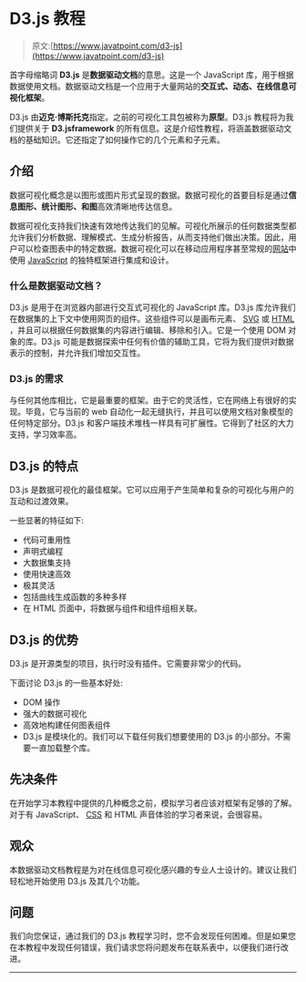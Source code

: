 # D3.js 教程

> 原文:[https://www.javatpoint.com/d3-js](https://www.javatpoint.com/d3-js)

首字母缩略词 **D3.js** 是**数据驱动文档**的意思。这是一个 JavaScript 库，用于根据数据使用文档。数据驱动文档是一个应用于大量网站的**交互式、动态、在线信息可视化框架**。

D3.js 由**迈克·博斯托克**指定。之前的可视化工具包被称为**原型**。D3.js 教程将为我们提供关于 **D3.jsframework** 的所有信息。这是介绍性教程，将涵盖数据驱动文档的基础知识。它还指定了如何操作它的几个元素和子元素。

## 介绍

数据可视化概念是以图形或图片形式呈现的数据。数据可视化的首要目标是通过**信息图形、统计图形、**和**图**高效清晰地传达信息。

数据可视化支持我们快速有效地传达我们的见解。可视化所展示的任何数据类型都允许我们分析数据、理解模式、生成分析报告，从而支持他们做出决策。因此，用户可以检查图表中的特定数据。数据可视化可以在移动应用程序甚至常规的[网站](https://www.javatpoint.com/website)中使用 [JavaScript](https://www.javatpoint.com/javascript-tutorial) 的独特框架进行集成和设计。

### 什么是数据驱动文档？

D3.js 是用于在浏览器内部进行交互式可视化的 JavaScript 库。D3.js 库允许我们在数据集的上下文中使用网页的组件。这些组件可以是画布元素、 [SVG](https://www.javatpoint.com/svg-tutorial) 或 [HTML](https://www.javatpoint.com/html-tutorial) ，并且可以根据任何数据集的内容进行编辑、移除和引入。它是一个使用 DOM 对象的库。D3.js 可能是数据探索中任何有价值的辅助工具，它将为我们提供对数据表示的控制，并允许我们增加交互性。

### D3.js 的需求

与任何其他库相比，它是最重要的框架。由于它的灵活性，它在网络上有很好的实现。毕竟，它与当前的 web 自动化一起无缝执行，并且可以使用文档对象模型的任何特定部分。D3.js 和客户端技术堆栈一样具有可扩展性。它得到了社区的大力支持，学习效率高。

## D3.js 的特点

D3.js 是数据可视化的最佳框架。它可以应用于产生简单和复杂的可视化与用户的互动和过渡效果。

一些显著的特征如下:

*   代码可重用性
*   声明式编程
*   大数据集支持
*   使用快速高效
*   极其灵活
*   包括曲线生成函数的多种多样
*   在 HTML 页面中，将数据与组件和组件组相关联。

## D3.js 的优势

D3.js 是开源类型的项目，执行时没有插件。它需要非常少的代码。

下面讨论 D3.js 的一些基本好处:

*   DOM 操作
*   强大的数据可视化
*   高效地构建任何图表组件
*   D3.js 是模块化的。我们可以下载任何我们想要使用的 D3.js 的小部分。不需要一直加载整个库。

## 先决条件

在开始学习本教程中提供的几种概念之前，模拟学习者应该对框架有足够的了解。对于有 JavaScript、 [CSS](https://www.javatpoint.com/css-tutorial) 和 HTML 声音体验的学习者来说，会很容易。

## 观众

本数据驱动文档教程是为对在线信息可视化感兴趣的专业人士设计的。建议让我们轻松地开始使用 D3.js 及其几个功能。

## 问题

我们向您保证，通过我们的 D3.js 教程学习时，您不会发现任何困难。但是如果您在本教程中发现任何错误，我们请求您将问题发布在联系表中，以便我们进行改进。

* * *